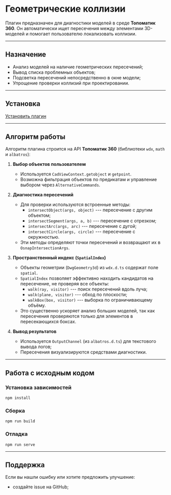 # Геометрические коллизии

Плагин предназначен для диагностики моделей в среде **Топоматик 360**.
Он автоматически ищет пересечения между элементами 3D-моделей и
помогает пользователю локализовать коллизии.

------------------------------------------------------------------------

## Назначение

-   Анализ моделей на наличие геометрических пересечений;
-   Вывод списка проблемных объектов;
-   Подсветка пересечений непосредственно в окне модели;
-   Упрощение проверки коллизий при проектировании.

------------------------------------------------------------------------

## Установка

[Установить плагин](https://360.topomatic.ru/?extensionInstallPath=https%3A%2F%2Ffangarh.github.io%2FRoburIntercept%2F)


------------------------------------------------------------------------

## Алгоритм работы

Алгоритм плагина строится на API **Топоматик 360** (библиотеки `wdx`, `math` и
`albatros`):

1.  **Выбор объектов пользователем**
    -   Используется `CadViewContext.getobject` и `getpoint`.
    -   Возможна фильтрация объектов по предикатам и управление выбором
        через `AlternativeCommands`.

2.  **Диагностика пересечений**    
    -   Для проверки используются встроенные методы:
        -   `intersectObject(args, object)` --- пересечение с другим
            объектом;
        -   `intersectSegment(args, a, b)` --- пересечение с отрезком;
        -   `intersectArc(args, arc)` --- пересечение с дугой;
        -   `intersectCircle(args, circle)` --- пересечение с
            окружностью.
    -   Эти методы определяют точки пересечений и возвращают их в
        `OsnapIntersectionArgs`.

3.  **Пространственный индекс (`SpatialIndex`)**
    -   Объекты геометрии (`DwgGeometry3d`) из `wdx.d.ts` содержат поле
        `spatial`.
    -   `SpatialIndex` позволяет эффективно находить кандидатов на
        пересечение, не проверяя все объекты:
        -   `walk(ray, visitor)` --- поиск пересечений вдоль луча;
        -   `walk(plane, visitor)` --- обход по плоскости;
        -   `walkBox(box, visitor)` --- выборка по ограничивающему
            объёму.
    -   Это существенно ускоряет анализ больших моделей, так как
        пересечения проверяются только для элементов в пересекающихся
        боксах.

4.  **Вывод результатов**
    -   Используется `OutputChannel` (из `albatros.d.ts`) для текстового вывода логов;
    -   Пересечения визуализируются средствами диагностики.

------------------------------------------------------------------------

## Работа с исходным кодом

### Установка зависимостей

```
npm install
```

### Сборка

```
npm run build
```

### Отладка

```
npm run serve
```

------------------------------------------------------------------------

## Поддержка

Если вы нашли ошибку или хотите предложить улучшение:
- создайте issue на GitHub;
